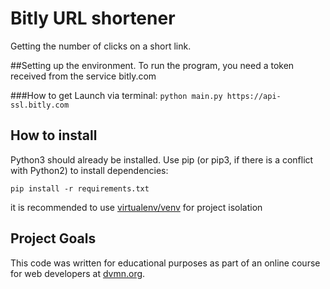 # Bitly URL shortener
Getting the number of clicks on a short link.

##Setting up the environment.
To run the program, you need a token received from the service bitly.com

###How to get
Launch via terminal: ```python main.py https://api-ssl.bitly.com```

## How to install

Python3 should already be installed. Use pip (or pip3, if there is a conflict with Python2) to install dependencies:

```pip install -r requirements.txt```

it is recommended to use [virtualenv/venv](https://docs.python.org/3/library/venv.html) for project isolation

## Project Goals
This code was written for educational purposes as part of an online course for web developers at 
[dvmn.org](https://dvmn.org/).